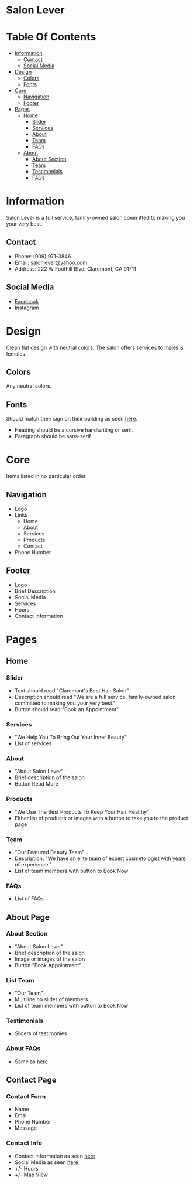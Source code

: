 # Salon Lever


# Table Of Contents

- [Information](#information)
    - [Contact](#contact)
    - [Social Media](#social-media)
- [Design](#design)
    - [Colors](#colors)
    - [Fonts](#fonts)
- [Core](#core)
    - [Navigation](#navigation)
    - [Footer](#footer)
- [Pages](#pages)
    - [Home](#home)
        - [Slider](#slider)
        - [Services](#services)
        - [About](#about)
        - [Team](#team)
        - [FAQs](#faqs)
    - [About](#about-page)
      - [About Section](#about-section)
      - [Team](#list-team)
      - [Testimonials](#testimonials)
      - [FAQs](#about-faqs)

# Information
Salon Lever is a full service, family-owned salon committed to making you your very best.

## Contact

- Phone: (909) 971-3846
- Email: salonlever@yahoo.com
- Address: 222 W Foothill Blvd, Claremont, CA 91711

## Social Media
- [Facebook](https://www.facebook.com/SalonLeverClaremont/)
- [Instagram](https://www.instagram.com/salonlever/)

# Design

Clean flat design with neutral colors. The salon offers services to males & females.

## Colors

Any neutral colors.

## Fonts

Should match their sign on their building as seen [here](https://www.google.com/maps/uv?pb=!1s0x80c331c20572a381%3A0x1970b9d76c3d57bd!3m1!7e115!4shttps%3A%2F%2Flh5.googleusercontent.com%2Fp%2FAF1QipNQXB2y9m0B51IcW0Y_5BjEfkzaxnReh0wiCHjI%3Dw239-h160-k-no!5ssalon%20lever%20-%20Google%20Search!15sCgIgAQ&imagekey=!1e10!2sAF1QipNQXB2y9m0B51IcW0Y_5BjEfkzaxnReh0wiCHjI&hl=en&sa=X&ved=2ahUKEwjJ78js3875AhUZk2oFHd-MBFIQoip6BAhmEAM).

- Heading should be a cursive handwriting or serif.
- Paragraph should be sans-serif.

# Core
Items listed in no particular order.

## Navigation

- Logo
- Links
  - Home
  - About
  - Services
  - Products
  - Contact
- Phone Number

## Footer

- Logo
- Brief Description
- Social Media
- Services
- Hours
- Contact Information

# Pages

## Home

### Slider

- Text should read "Claremont's Best Hair Salon"
- Description should read "We are a full service, family-owned salon committed to making you your very best."
- Button should read "Book an Appointment"

### Services

- "We Help You To Bring Out Your Inner Beauty"
- List of services

### About

- "About Salon Lever"
- Brief description of the salon
- Button Read More

### Products

- "We Use The Best Products To Keep Your Hair Healthy"
- Either list of products or images with a button to take you to the product page

### Team

- "Our Featured Beauty Team"
- Description: "We have an elite team of expert cosmetologist with years of experience."
- List of team members with button to Book Now

### FAQs

- List of FAQs


## About Page

### About Section

- "About Salon Lever"
- Brief description of the salon
- Image or images of the salon
- Button "Book Appointment"

### List Team

- "Our Team"
- Multiline no slider of members
- List of team members with button to Book Now

### Testimonials

- Sliders of testimonies

### About FAQs

- Same as [here](#faqs)

## Contact Page

### Contact Form

- Name
- Email
- Phone Number
- Message

### Contact Info

- Contact Information as seen [here](#contact)
- Social Media as seen [here](#social-media)
- +/- Hours
- +/- Map View
